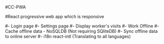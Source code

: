#CC-PWA

#React progressive web app which is responsive

#- Login page
#- Settings page
#- Display worker's visits
#- Work Offline
#- Cache offline data - NoSQLDB (Not requiring SQliteDB)
#- Sync offline data to online server
#- i18n react-intl (Translating to all languages)